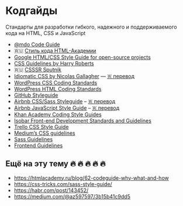 # Кодгайды

Стандарты для разработки гибкого, надежного и поддерживаемого кода на HTML, CSS и JavaScript

* [@mdo Code Guide](http://codeguide.co/)
* 🇷🇺 [Стиль кода HTML-Академии](http://codeguide.academy/)
* [Google HTML/CSS Style Guide for open-source projects](http://google.github.io/styleguide/htmlcssguide.html)
* [CSS Guidelines by Harry Roberts](http://cssguidelin.es)
* 🇷🇺 [CSSSR Sputnik](https://github.com/CSSSR/sputnik)
* [Idiomatic CSS by Nicolas Gallagher](https://github.com/necolas/idiomatic-css) — [🇷 перевод](https://github.com/necolas/idiomatic-css/tree/master/translations/ru-RU)
* [WordPress CSS Coding Standards](https://make.wordpress.org/core/handbook/best-practices/coding-standards/css/)
* [WordPress HTML Coding Standards](https://make.wordpress.org/core/handbook/best-practices/coding-standards/html/)
* [GitHub Styleguide](https://github.com/styleguide)
* [Airbnb CSS/Sass Styleguide](https://github.com/airbnb/css) – [🇷 перевод](https://github.com/Nekorsis/css-style-guide)
* [Airbnb JavaScript Style Guide](https://github.com/airbnb/javascript) – [🇷 перевод](https://github.com/Nekorsis/css-style-guide)
* [Khan Academy Coding Style Guides](https://github.com/Khan/style-guides)
* [Isobar Front-end Development Standards and Guidelines](https://github.com/isobar-us/code-standards)
* [Trello CSS Style Guide](https://github.com/trello/trellisheets/blob/master/styleguide.md)
* [Medium’s CSS guidelines](https://gist.github.com/fat/a47b882eb5f84293c4ed)
* [Sass Guidelines](https://sass-guidelin.es/)
* [Frontend Guidelines](https://github.com/bendc/frontend-guidelines)

## Ещё на эту тему 🔥 🔥 🔥 🔥 🔥

* https://htmlacademy.ru/blog/62-codeguide-why-what-and-how
* https://css-tricks.com/sass-style-guide/
* https://habr.com/post/143452/
* https://medium.com/@az597597/3b15b41c9dd5
